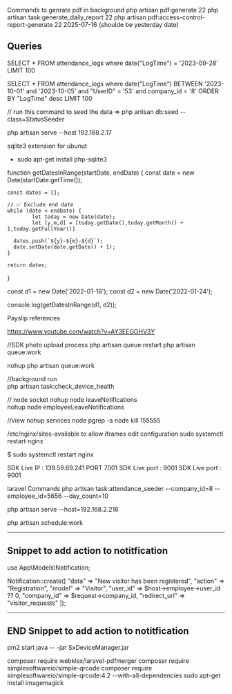 Commands to genrate pdf in background
php artisan pdf:generate 22
php artisan task:generate_daily_report 22
php artisan pdf:access-control-report-generate 22 2025-07-16 (shoulde be yesterday date)


## Queries

SELECT \* FROM attendance_logs where date("LogTime") = '2023-09-28' LIMIT 100

SELECT \* FROM attendance_logs where date("LogTime")
BETWEEN '2023-10-01' and '2023-10-05' and "UserID" = '53' and company_id = '8' ORDER BY "LogTime" desc LIMIT 100

// run this command to seed the data => php artisan db:seed --class=StatusSeeder

php artisan serve --host 192.168.2.17

sqlite3 extension for ubunut

-   sudo apt-get install php-sqlite3

function getDatesInRange(startDate, endDate) {
const date = new Date(startDate.getTime());

    const dates = [];

    // ✅ Exclude end date
    while (date < endDate) {
            let today = new Date(date);
            let [y,m,d] = [today.getDate(),today.getMonth() + 1,today.getFullYear()]

      dates.push(`${y}-${m}-${d}`);
      date.setDate(date.getDate() + 1);
    }

    return dates;

}

const d1 = new Date('2022-01-18');
const d2 = new Date('2022-01-24');

console.log(getDatesInRange(d1, d2));

Payslip references

https://www.youtube.com/watch?v=AY3EEGGHV3Y

//SDK photo upload process
php artisan queue:restart
php artisan queue:work

nohup php artisan queue:work

//background run  
 php artisan task:check_device_health

// node socket
nohup node leaveNotifications  
 nohup node employeeLeaveNotifications

//view nohup services node
pgrep -a node
kill 155555

/etc/nginx/sites-available to allow iframes edit configuration
sudo systemctl restart nginx

$ sudo systemctl restart nginx

SDK Live IP : 139.59.69.241
               PORT 7001
SDK Live port : 9001
SDK Live port : 9001

laravel Commands
php artisan task:attendance_seeder --company_id=8 --employee_id=5656 --day_count=10

php artisan serve --host=192.168.2.216

php artisan schedule:work



------------------------------------------
Snippet to add action to notitfication
------------------------------------------

use App\Models\Notification;

Notification::create([
"data" => "New visitor has been registered",
"action" => "Registration",
"model" => "Visitor",
"user_id" => $host->employee->user_id ?? 0,
"company_id" => $request->company_id,
"redirect_url" => "visitor_requests"
]);

------------------------------------------
END Snippet to add action to notitfication 
------------------------------------------

pm2 start java --  -jar  SxDeviceManager.jar

composer require webklex/laravel-pdfmerger
composer require simplesoftwareio/simple-qrcode
composer require simplesoftwareio/simple-qrcode:4.2 --with-all-dependencies
sudo apt-get install imagemagick



